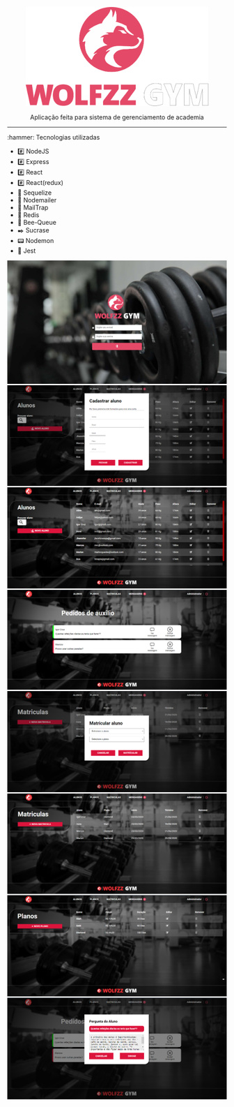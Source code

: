  

<p align="center">
  <img src="https://github.com/IgorCruzz/WOLFZZ/blob/master/frontend/src/assets/logoauth.png" width="420" alt="logo" />
</p>
<p align="center">Aplicação feita para sistema de gerenciamento de academia</p>
 <hr />
:hammer: Tecnologias utilizadas

 - :hash: NodeJS
 - :hash:  Express
 - :hash: React
 - :hash: React(redux) 
 - :game_die: Sequelize 
 - :e-mail: Nodemailer
 - :e-mail: MailTrap
 - :game_die: Redis
 - :honeybee: Bee-Queue
 - :black_nib: Sucrase
 - :pager: Nodemon
 - :traffic_light: Jest

 

 <img src="https://github.com/IgorCruzz/WOLFZZ/blob/master/screenshots/LOGIN.png" alt="login" />
<img src="https://github.com/IgorCruzz/WOLFZZ/blob/master/screenshots/ALUNO%20CAD.png" alt="alunocad" />
<img src="https://github.com/IgorCruzz/WOLFZZ/blob/master/screenshots/ALUNOS.png" alt="alunos" />
<img src="https://github.com/IgorCruzz/WOLFZZ/blob/master/screenshots/HELPORDER.png" alt="helporder" />
<img src="https://github.com/IgorCruzz/WOLFZZ/blob/master/screenshots/MAT%20CAD.png" alt="cadb" />
<img src="https://github.com/IgorCruzz/WOLFZZ/blob/master/screenshots/MAT.png" alt="dash" />
<img src="https://github.com/IgorCruzz/WOLFZZ/blob/master/screenshots/PLANOS.png" alt="dash" />
<img src="https://github.com/IgorCruzz/WOLFZZ/blob/master/screenshots/help%20order%20msg.png" alt="dash" />




